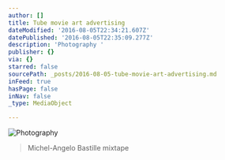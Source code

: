 ```yaml
---
author: []
title: Tube movie art advertising
dateModified: '2016-08-05T22:34:21.607Z'
datePublished: '2016-08-05T22:35:09.277Z'
description: 'Photography '
publisher: {}
via: {}
starred: false
sourcePath: _posts/2016-08-05-tube-movie-art-advertising.md
inFeed: true
hasPage: false
inNav: false
_type: MediaObject

---
```

![Photography ](https://imgflo.herokuapp.com/graph/vahj1ThiexotieMo/81f64d5323b070c74d6331b0c21242dc/croprotate.jpg?cropheight=641&cropwidth=1136&degrees=-90&input=https%3A%2F%2Fthe-grid-user-content.s3-us-west-2.amazonaws.com%2F8610be5d-280a-455d-b8b2-fe60f5fd64f5.jpg&x=0&y=0)

> Michel-Angelo Bastille mixtape